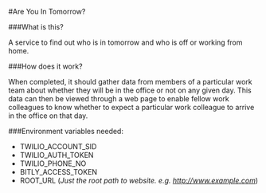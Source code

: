 #Are You In Tomorrow?


###What is this?

A service to find out who is in tomorrow and who is off or working from home.

###How does it work?

When completed, it should gather data from members of a particular work team about whether they will be in the office or not on any given day. This data can then be viewed through a web page to enable fellow work colleagues to know whether to expect a particular work colleague to arrive in the office on that day.

###Environment variables needed:

* TWILIO_ACCOUNT_SID
* TWILIO_AUTH_TOKEN
* TWILIO_PHONE_NO
* BITLY_ACCESS_TOKEN
* ROOT_URL (_Just the root path to website. e.g. http://www.example.com_)
